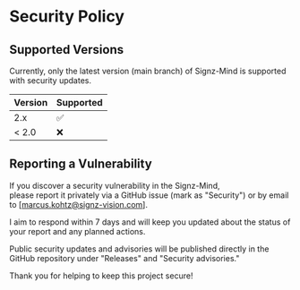 # Security Policy

## Supported Versions

Currently, only the latest version (main branch) of Signz-Mind is supported with security updates.

| Version | Supported          |
| ------- | ------------------ |
| 2.x     | :white_check_mark: |
| < 2.0   | :x:                |

## Reporting a Vulnerability

If you discover a security vulnerability in the Signz-Mind,  
please report it privately via a GitHub issue (mark as "Security") or by email to [marcus.kohtz@signz-vision.com].

I aim to respond within 7 days and will keep you updated about the status of your report and any planned actions.

Public security updates and advisories will be published directly in the GitHub repository under "Releases" and "Security advisories."

Thank you for helping to keep this project secure!
